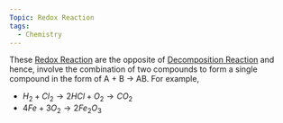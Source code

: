 ```yaml
---
Topic: Redox Reaction
tags:
  - Chemistry
---
```

These [Redox Reaction](Redox%20Reaction.md) are the opposite of [Decomposition Reaction](Decomposition%20Reaction.md) and hence, involve the combination of two compounds to form a single compound in the form of A + B -> AB. For example,
- $H_{2} + Cl_{2}\to 2HCl + O_{2}\to CO_{2}$
- $4Fe + 3O_{2}\to 2Fe_{2}O_{3}$

